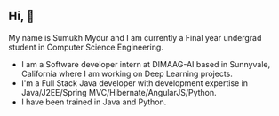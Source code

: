   Hi, 👋
 -----------------------------------------------------------------------------------------------------------------------------------------------------------------------------------
 My name is Sumukh Mydur and I am currently a Final year undergrad student in Computer Science Engineering.
 
- I am a Software developer intern at DIMAAG-AI based in Sunnyvale, California where I am working on Deep Learning projects.
- I'm a Full Stack Java developer with development expertise in Java/J2EE/Spring MVC/Hibernate/AngularJS/Python.
- I have been trained in Java and Python. 

<!---
sumukh-m/sumukh-m is a ✨ special ✨ repository because its `README.md` (this file) appears on your GitHub profile.
You can click the Preview link to take a look at your changes.
--->
